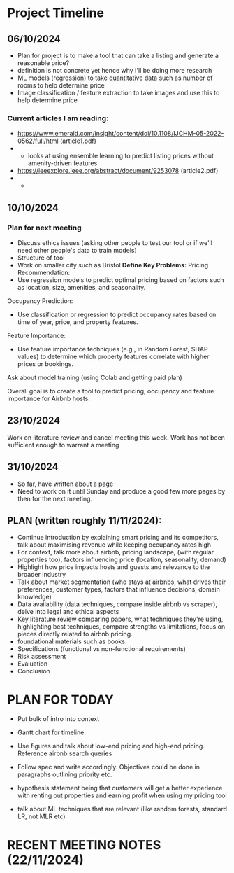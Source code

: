 # Project Timeline

## 06/10/2024
- Plan for project is to make a tool that can take a listing and generate a reasonable price?
- definition is not concrete yet hence why I'll be doing more research
- ML models (regression) to take quantitative data such as number of rooms to help determine price
- Image classification / feature extraction to take images and use this to help determine price

### Current articles I am reading:
- https://www.emerald.com/insight/content/doi/10.1108/IJCHM-05-2022-0562/full/html (article1.pdf)
- - looks at using ensemble learning to predict listing prices without amenity-driven features
- https://ieeexplore.ieee.org/abstract/document/9253078 (article2.pdf)
- - 

## 10/10/2024
### Plan for next meeting
- Discuss ethics issues (asking other people to test our tool or if we'll need other people's data to train models)
- Structure of tool
- Work on smaller city such as Bristol
**Define Key Problems:**
Pricing Recommendation:
- Use regression models to predict optimal pricing based on factors such as location, size, amenities, and seasonality.

Occupancy Prediction:
- Use classification or regression to predict occupancy rates based on time of year, price, and property features.

Feature Importance:
- Use feature importance techniques (e.g., in Random Forest, SHAP values) to determine which property features correlate with higher prices or bookings.

Ask about model training (using Colab and getting paid plan)

Overall goal is to create a tool to predict pricing, occupancy and feature importance for Airbnb hosts.


## 23/10/2024
Work on literature review and cancel meeting this week. Work has not been sufficient enough to warrant a meeting

## 31/10/2024
- So far, have written about a page
- Need to work on it until Sunday and produce a good few more pages by then for the next meeting.

## PLAN (written roughly 11/11/2024):
- Continue introduction by explaining smart pricing and its competitors, talk about maximising revenue while keeping occupancy rates high
- For context, talk more about airbnb, pricing landscape, (with regular properties too), factors influencing price (location, seasonality, demand)
- Highlight how price impacts hosts and guests and relevance to the broader industry
- Talk about market segmentation (who stays at airbnbs, what drives their preferences, customer types, factors that influence decisions, domain knowledge)
- Data availability (data techniques, compare inside airbnb vs scraper), delve into legal and ethical aspects
- Key literature review comparing papers, what techniques they're using, highlighting best techniques, compare strengths vs limitations, focus on pieces directly related to airbnb pricing.
- foundational materials such as books.
- Specifications (functional vs non-functional requirements)
- Risk assessment
- Evaluation
- Conclusion

# PLAN FOR TODAY
- Put bulk of intro into context
- Gantt chart for timeline
- Use figures and talk about low-end pricing and high-end pricing. Reference airbnb search queries
- Follow spec and write accordingly. Objectives could be done in paragraphs outlining priority etc.

- hypothesis statement being that customers will get a better experience with renting out properties and earning profit
when using my pricing tool 

- talk about ML techniques that are relevant (like random forests, standard LR, not MLR etc)


# RECENT MEETING NOTES (22/11/2024)
